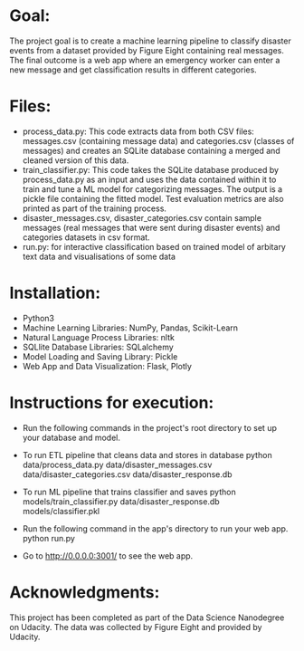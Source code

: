 # Goal:
The project goal is to create a machine learning pipeline to classify disaster events from a dataset provided by Figure Eight containing real messages. The final outcome is a web app where an emergency worker can enter a new message and get classification results in different categories.

# Files:
- process_data.py: This code extracts data from both CSV files: messages.csv (containing message data) and categories.csv (classes of messages) and creates an SQLite database containing a merged and cleaned version of this data.
- train_classifier.py: This code takes the SQLite database produced by process_data.py as an input and uses the data contained within it to train and tune a ML model for categorizing messages. The output is a pickle file containing the fitted model. Test evaluation metrics are also printed as part of the training process.
- disaster_messages.csv, disaster_categories.csv contain sample messages (real messages that were sent during disaster events) and categories datasets in csv format.
- run.py: for interactive classification based on trained model of arbitary text data and visualisations of some data

# Installation:
- Python3
- Machine Learning Libraries: NumPy, Pandas, Scikit-Learn
- Natural Language Process Libraries: nltk
- SQLlite Database Libraries: SQLalchemy
- Model Loading and Saving Library: Pickle
- Web App and Data Visualization: Flask, Plotly

# Instructions for execution:
- Run the following commands in the project's root directory to set up your database and model.

- To run ETL pipeline that cleans data and stores in database python data/process_data.py data/disaster_messages.csv data/disaster_categories.csv data/disaster_response.db
- To run ML pipeline that trains classifier and saves python models/train_classifier.py data/disaster_response.db models/classifier.pkl
- Run the following command in the app's directory to run your web app. python run.py

- Go to http://0.0.0.0:3001/ to see the web app.

# Acknowledgments:
This project has been completed as part of the Data Science Nanodegree on Udacity. The data was collected by Figure Eight and provided by Udacity.
